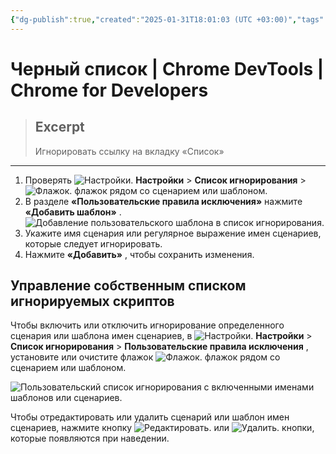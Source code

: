 ```yaml
---
{"dg-publish":true,"created":"2025-01-31T18:01:03 (UTC +03:00)","tags":[],"source":"https://developer.chrome.com/docs/devtools/settings/ignore-list?hl=ru","author":"Sofia Emelianova","permalink":"/projects/extentions/dev-tools/ignore-list/","dgPassFrontmatter":true}
---
```



# Черный список  |  Chrome DevTools  |  Chrome for Developers

> ## Excerpt
> Игнорировать ссылку на вкладку «Список»

---

1.  Проверять ![Настройки.](https://developer.chrome.com/static/docs/devtools/settings/ignore-list/image/settings-fe10fff820da1.svg?hl=ru) **Настройки** > **Список игнорирования** > ![Флажок.](https://developer.chrome.com/static/docs/devtools/settings/ignore-list/image/checkbox-7a88c0555bda2.svg?hl=ru) флажок рядом со сценарием или шаблоном.
2.  В разделе **«Пользовательские правила исключения»** нажмите **«Добавить шаблон»** . ![Добавление пользовательского шаблона в список игнорирования.](https://developer.chrome.com/static/docs/devtools/settings/ignore-list/image/adding-custom-pattern.png?hl=ru)
3.  Укажите имя сценария или регулярное выражение имен сценариев, которые следует игнорировать.
4.  Нажмите **«Добавить»** , чтобы сохранить изменения.

## Управление собственным списком игнорируемых скриптов

Чтобы включить или отключить игнорирование определенного сценария или шаблона имен сценариев, в ![Настройки.](https://developer.chrome.com/static/docs/devtools/settings/ignore-list/image/settings-8c3e4ef931a9f.svg?hl=ru) **Настройки** > **Список игнорирования** > **Пользовательские правила исключения** , установите или очистите флажок ![Флажок.](https://developer.chrome.com/static/docs/devtools/settings/ignore-list/image/checkbox-4a6f533ccad58.svg?hl=ru) флажок рядом со сценарием или шаблоном.

![Пользовательский список игнорирования с включенными именами шаблонов или сценариев.](https://developer.chrome.com/static/docs/devtools/settings/ignore-list/image/a-custom-ignore-list-a-p-fdb1b69a60ee9.png?hl=ru)

Чтобы отредактировать или удалить сценарий или шаблон имен сценариев, нажмите кнопку ![Редактировать.](https://developer.chrome.com/static/docs/devtools/settings/ignore-list/image/edit-d25d9730bde2.svg?hl=ru) или ![Удалить.](https://developer.chrome.com/static/docs/devtools/settings/ignore-list/image/delete-8c3239e3e9006.svg?hl=ru) кнопки, которые появляются при наведении. 